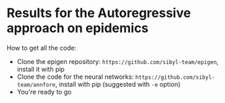 # Results for the Autoregressive approach on epidemics

How to get all the code:

- Clone the epigen repository: `https://github.com/sibyl-team/epigen`, install it with pip
- Clone the code for the neural networks: `https://github.com/sibyl-team/annfore`, install with pip (suggested with `-e` option)
- You're ready to go